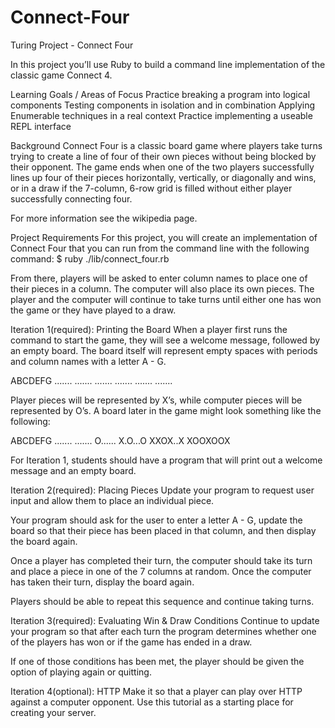 # Connect-Four
Turing Project - Connect Four

In this project you’ll use Ruby to build a command line implementation of the classic game Connect 4.

Learning Goals / Areas of Focus
Practice breaking a program into logical components
Testing components in isolation and in combination
Applying Enumerable techniques in a real context
Practice implementing a useable REPL interface

Background
Connect Four is a classic board game where players take turns trying to create a line of four of their own pieces without being blocked by their opponent. The game ends when one of the two players successfully lines up four of their pieces horizontally, vertically, or diagonally and wins, or in a draw if the 7-column, 6-row grid is filled without either player successfully connecting four.

For more information see the wikipedia page.

Project Requirements
For this project, you will create an implementation of Connect Four that you can run from the command line with the following command:
$ ruby ./lib/connect_four.rb

From there, players will be asked to enter column names to place one of their pieces in a column. The computer will also place its own pieces. The player and the computer will continue to take turns until either one has won the game or they have played to a draw.

Iteration 1(required): Printing the Board
When a player first runs the command to start the game, they will see a welcome message, followed by an empty board. The board itself will represent empty spaces with periods and column names with a letter A - G.

ABCDEFG
.......
.......
.......
.......
.......
.......

Player pieces will be represented by X’s, while computer pieces will be represented by O’s. A board later in the game might look something like the following:

ABCDEFG
.......
.......
O......
X.O...O
XXOX..X
XOOXOOX

For Iteration 1, students should have a program that will print out a welcome message and an empty board.

Iteration 2(required): Placing Pieces
Update your program to request user input and allow them to place an individual piece.

Your program should ask for the user to enter a letter A - G, update the board so that their piece has been placed in that column, and then display the board again.

Once a player has completed their turn, the computer should take its turn and place a piece in one of the 7 columns at random. Once the computer has taken their turn, display the board again.

Players should be able to repeat this sequence and continue taking turns.

Iteration 3(required): Evaluating Win & Draw Conditions
Continue to update your program so that after each turn the program determines whether one of the players has won or if the game has ended in a draw.

If one of those conditions has been met, the player should be given the option of playing again or quitting.

Iteration 4(optional): HTTP
Make it so that a player can play over HTTP against a computer opponent. Use this tutorial as a starting place for creating your server.
